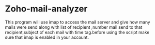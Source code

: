 # Zoho-mail-analyzer
This program will use imap to access the mail server and give how many mails were send along with list of recipient ,number mail send to that recipient,subject of each mail with time tag.before using the script make sure that imap is enabled in your account.
